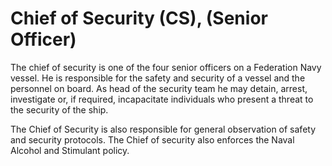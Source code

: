 ﻿---
status : 2
securityClass : 0
name : Chief of Security
---

# Chief of Security (CS), (Senior Officer)

The chief of security is one of the four senior officers on a Federation Navy vessel.
He is responsible for the safety and security of a vessel and the personnel on board. As head of the security team he may detain, arrest, investigate or, if required, incapacitate individuals who present a threat to the security of the ship.

The Chief of Security is also responsible for general observation of safety and security protocols.
The Chief of security also enforces the Naval Alcohol and Stimulant policy.
